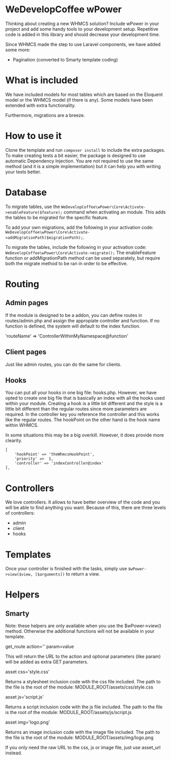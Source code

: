 # WeDevelopCoffee wPower
Thinking about creating a new WHMCS solution? Include wPower in your project and add some handy tools to your development setup. Repetitive code is added in this library and should decrease your development time.

Since WHMCS made the step to use Laravel components, we have added some more:

- Pagination (converted to Smarty template coding)

# What is included
We have included models for most tables which are based on the Eloquent model or the WHMCS model (if there is any). Some models have been extended with extra functionality.

Furthermore, migrations are a breeze. 

# How to use it
Clone the template and run `composer install` to include the extra packages. To make creating tests a bit easier, the package is designed to use automatic Dependency Injection. You are not required to use the same method (and it is a simple implementation) but it can help you with writing your tests better.

# Database
To migrate tables, use the `WeDevelopCoffee\wPower\Core\Activate->enableFeature($feature);` command when activating an module. This adds the tables to be migrated for the specific feature.

To add your own migrations, add the following in your activation code: `WeDevelopCoffee\wPower\Core\Activate->addMigrationPath($migrationPath);`. 

To migrate the tables, include the following in your activation code: `WeDevelopCoffee\wPower\Core\Activate->migrate();` The enableFeature function or addMigrationPath method can be used separately, but require both the migrate method to be ran in order to be effective.

# Routing
## Admin pages
If the module is designed to be a addon, you can define routes in routes/admin.php and assign the appropiate controller and function. If no function is defined, the system will default to the index function.

'routeName' => 'ControllerWithinMyNamespace@function'

## Client pages
Just like admin routes, you can do the same for clients.

## Hooks
You can put all your hooks in one big file: hooks.php. However, we have opted to create one big file that is basically an index with all the hooks used within your module. Creating a hook is a little bit different and the style is a little bit different than the regular routes since more parameters are required. In the controller key you reference the controller and this works like the regular routes. The hookPoint on the other hand is the hook name within WHMCS.

In some situations this may be a big overkill. However, it does provide more clearity.

    [
        'hookPoint' => 'theWhmcsHookPoint',
        'priority' =>  1,
        'controller' => 'indexController@index'
    ],

# Controllers
We love controllers. It allows to have better overview of the code and you will be able to find anything you want. Because of this, there are three levels of controllers:

- admin
- client
- hooks

# Templates

Once your controller is finished with the tasks, simply use `$wPower->view($view, [$arguments])` to return a view.

# Helpers
## Smarty
Note: these helpers are only available when you use the $wPower->view() method. Otherwise the additional functions will not be available in your template.

get_route action='' param=value

This will return the URL to the action and optional parameters (like param) will be added as extra GET parameters.

asset css='style.css'

Returns a stylesheet inclusion code with the css file included. The path to the file is the root of the module:
MODULE_ROOT/assets/css/style.css

asset js='script.js'

Returns a script inclusion code with the js file included. The path to the file is the root of the module:
MODULE_ROOT/assets/js/script.js

asset img='logo.png'

Returns an image inclusion code with the image file included. The path to the file is the root of the module:
MODULE_ROOT/assets/img/logo.png

If you only need the raw URL to the css, js or image file, just use asset_url instead.